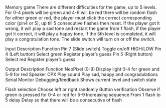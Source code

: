 Memory game
There are different difficulties for the game, up to 5 levels. For 0-4 pixels will be green and 4-9 will be red there will be random flash for either green or red, the player must click the correct corresponding color (pin4 or 5), up till 5 consecutive flashes then reset. If the player got it wrong, it will play a sad tone and restart the game from 1 flash, if the player got it correct, it will play a happy tone. If the 5th level is completed, it will play a congratulation tone. The slide switch will turn on or off the switch.



Input 
Description
Function
Pin 7 (Slide switch)
Toggle on/off
HIGH/LOW
Pin 4 (Left button)
Select green
Register player’s guess
Pin 5 (Right button)
Select red
Register player’s guess


Output
Description
Function
NeoPixel (0-9)
Display light
0-4 for green and 5-9 for red
Speaker CPX
Play sound
Play sad, happy and congradulations
Serial Monitor
Debugging/feedback 
Shows current level and switch state


Flash selection
Choose left or right randomly
Button verification
Observe if green is pressed for 0-4 or red for 5-9
Increasing sequence
From 1 flash to 5
delay
Delay so that there will be a consecutive of flash

